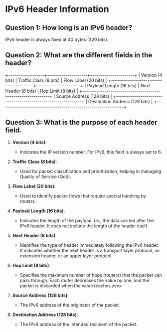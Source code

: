 # IPv6 Header Information

## Question 1: How long is an IPv6 header?
IPv6 header is always fixed at 40 bytes (320 bits).

## Question 2: What are the different fields in the header?
+------------------+--------------------+----------------------+
| Version (4 bits) | Traffic Class (8 bits) | Flow Label (20 bits) |
+------------------+--------------------+----------------------+
| Payload Length (16 bits) | Next Header (8 bits) | Hop Limit (8 bits) |
+-------------------------------------------------------------+
| Source Address (128 bits) |
+-------------------------------------------------------------+
| Destination Address (128 bits) |
+-------------------------------------------------------------+

## Question 3: What is the purpose of each header field.

1. **Version (4 bits)**:
   - Indicates the IP version number. For IPv6, this field is always set to 6.

2. **Traffic Class (8 bits)**:
   - Used for packet classification and prioritization, helping in managing Quality of Service (QoS).

3. **Flow Label (20 bits)**:
   - Used to identify packet flows that require special handling by routers.

4. **Payload Length (16 bits)**:
   - Indicates the length of the payload, i.e., the data carried after the IPv6 header. It does not include the length of the header itself.

5. **Next Header (8 bits)**:
   - Identifies the type of header immediately following the IPv6 header. It indicates whether the next header is a transport layer protocol, an extension header, or an upper layer protocol.

6. **Hop Limit (8 bits)**:
   - Specifies the maximum number of hops (routers) that the packet can pass through. Each router decreases the value by one, and the packet is discarded when the value reaches zero.

7. **Source Address (128 bits)**:
   - The IPv6 address of the originator of the packet.

8. **Destination Address (128 bits)**:
   - The IPv6 address of the intended recipient of the packet.

